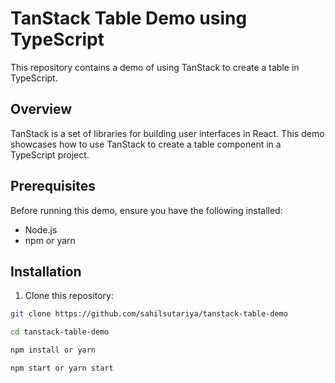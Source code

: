 # TanStack Table Demo using TypeScript

This repository contains a demo of using TanStack to create a table in TypeScript.

## Overview

TanStack is a set of libraries for building user interfaces in React. This demo showcases how to use TanStack to create a table component in a TypeScript project.

## Prerequisites

Before running this demo, ensure you have the following installed:

- Node.js
- npm or yarn

## Installation

1. Clone this repository:

```bash
git clone https://github.com/sahilsutariya/tanstack-table-demo

cd tanstack-table-demo

npm install or yarn

npm start or yarn start
